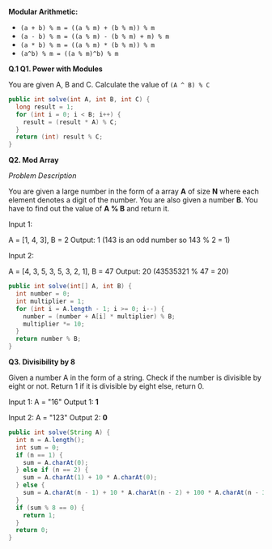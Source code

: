 **Modular Arithmetic:**
- `(a + b) % m = ((a % m) + (b % m)) % m`
- `(a - b) % m = ((a % m) - (b % m) + m) % m`
- `(a * b) % m = ((a % m) * (b % m)) % m`
- `(a^b) % m = ((a % m)^b) % m`

**Q.1 Q1. Power with Modules**

You are given A, B and C. Calculate the value of `(A ^ B) % C`
```java
public int solve(int A, int B, int C) {
  long result = 1;
  for (int i = 0; i < B; i++) {
    result = (result * A) % C;
  }
  return (int) result % C;
}
```
**Q2. Mod Array**

_Problem Description_

You are given a large number in the form of a array **A** of size **N** where each element denotes a digit of the number.
You are also given a number **B**. You have to find out the value of **A % B** and return it.

Input 1:

A = [1, 4, 3], B = 2
Output: 1 (143 is an odd number so 143 % 2 = 1)

Input 2:

A = [4, 3, 5, 3, 5, 3, 2, 1], B = 47
Output: 20 (43535321 % 47 = 20)

```java
public int solve(int[] A, int B) {
  int number = 0;
  int multiplier = 1;
  for (int i = A.length - 1; i >= 0; i--) {
    number = (number + A[i] * multiplier) % B;
    multiplier *= 10;
  }
  return number % B;
}
```
**Q3. Divisibility by 8**

Given a number A in the form of a string. Check if the number is divisible by eight or not.
Return 1 if it is divisible by eight else, return 0.

Input 1: A = "16"
Output 1: **1**

Input 2: A = "123"
Output 2: **0**

```java
public int solve(String A) {
  int n = A.length();
  int sum = 0;
  if (n == 1) {
    sum = A.charAt(0);
  } else if (n == 2) {
    sum = A.charAt(1) + 10 * A.charAt(0);
  } else {
    sum = A.charAt(n - 1) + 10 * A.charAt(n - 2) + 100 * A.charAt(n - 3);
  }
  if (sum % 8 == 0) {
    return 1;
  }
  return 0;
}
```
